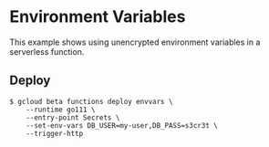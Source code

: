 # Environment Variables

This example shows using unencrypted environment variables in a serverless
function.

## Deploy

```text
$ gcloud beta functions deploy envvars \
    --runtime go111 \
    --entry-point Secrets \
    --set-env-vars DB_USER=my-user,DB_PASS=s3cr3t \
    --trigger-http
```
